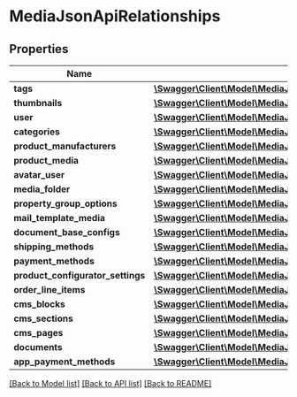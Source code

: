 # MediaJsonApiRelationships

## Properties
Name | Type | Description | Notes
------------ | ------------- | ------------- | -------------
**tags** | [**\Swagger\Client\Model\MediaJsonApiRelationshipsTags**](MediaJsonApiRelationshipsTags.md) |  | [optional] 
**thumbnails** | [**\Swagger\Client\Model\MediaJsonApiRelationshipsThumbnails**](MediaJsonApiRelationshipsThumbnails.md) |  | [optional] 
**user** | [**\Swagger\Client\Model\MediaJsonApiRelationshipsUser**](MediaJsonApiRelationshipsUser.md) |  | [optional] 
**categories** | [**\Swagger\Client\Model\MediaJsonApiRelationshipsCategories**](MediaJsonApiRelationshipsCategories.md) |  | [optional] 
**product_manufacturers** | [**\Swagger\Client\Model\MediaJsonApiRelationshipsProductManufacturers**](MediaJsonApiRelationshipsProductManufacturers.md) |  | [optional] 
**product_media** | [**\Swagger\Client\Model\MediaJsonApiRelationshipsProductMedia**](MediaJsonApiRelationshipsProductMedia.md) |  | [optional] 
**avatar_user** | [**\Swagger\Client\Model\MediaJsonApiRelationshipsAvatarUser**](MediaJsonApiRelationshipsAvatarUser.md) |  | [optional] 
**media_folder** | [**\Swagger\Client\Model\MediaJsonApiRelationshipsMediaFolder**](MediaJsonApiRelationshipsMediaFolder.md) |  | [optional] 
**property_group_options** | [**\Swagger\Client\Model\MediaJsonApiRelationshipsPropertyGroupOptions**](MediaJsonApiRelationshipsPropertyGroupOptions.md) |  | [optional] 
**mail_template_media** | [**\Swagger\Client\Model\MediaJsonApiRelationshipsMailTemplateMedia**](MediaJsonApiRelationshipsMailTemplateMedia.md) |  | [optional] 
**document_base_configs** | [**\Swagger\Client\Model\MediaJsonApiRelationshipsDocumentBaseConfigs**](MediaJsonApiRelationshipsDocumentBaseConfigs.md) |  | [optional] 
**shipping_methods** | [**\Swagger\Client\Model\MediaJsonApiRelationshipsShippingMethods**](MediaJsonApiRelationshipsShippingMethods.md) |  | [optional] 
**payment_methods** | [**\Swagger\Client\Model\MediaJsonApiRelationshipsPaymentMethods**](MediaJsonApiRelationshipsPaymentMethods.md) |  | [optional] 
**product_configurator_settings** | [**\Swagger\Client\Model\MediaJsonApiRelationshipsProductConfiguratorSettings**](MediaJsonApiRelationshipsProductConfiguratorSettings.md) |  | [optional] 
**order_line_items** | [**\Swagger\Client\Model\MediaJsonApiRelationshipsOrderLineItems**](MediaJsonApiRelationshipsOrderLineItems.md) |  | [optional] 
**cms_blocks** | [**\Swagger\Client\Model\MediaJsonApiRelationshipsCmsBlocks**](MediaJsonApiRelationshipsCmsBlocks.md) |  | [optional] 
**cms_sections** | [**\Swagger\Client\Model\MediaJsonApiRelationshipsCmsSections**](MediaJsonApiRelationshipsCmsSections.md) |  | [optional] 
**cms_pages** | [**\Swagger\Client\Model\MediaJsonApiRelationshipsCmsPages**](MediaJsonApiRelationshipsCmsPages.md) |  | [optional] 
**documents** | [**\Swagger\Client\Model\MediaJsonApiRelationshipsDocuments**](MediaJsonApiRelationshipsDocuments.md) |  | [optional] 
**app_payment_methods** | [**\Swagger\Client\Model\MediaJsonApiRelationshipsAppPaymentMethods**](MediaJsonApiRelationshipsAppPaymentMethods.md) |  | [optional] 

[[Back to Model list]](../../README.md#documentation-for-models) [[Back to API list]](../../README.md#documentation-for-api-endpoints) [[Back to README]](../../README.md)

